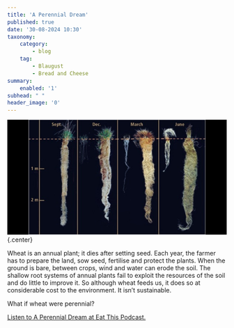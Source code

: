 ```yaml
---
title: 'A Perennial Dream'
published: true
date: '30-08-2024 10:30'
taxonomy:
    category:
        - blog
    tag:
        - Blaugust
        - Bread and Cheese
summary:
    enabled: '1'
subhead: " "
header_image: '0'
---
```


![Root profiles of wheat types. Annual wheat is on the left. It's root system is relatively sprase and short. Kernza(tm) is on the right with muvh bushier and deeper root system. Photo by Jerry Glover.](odb-30-image.jpg){.center}

Wheat is an annual plant; it dies after setting seed. Each year, the farmer has to prepare the land, sow seed, fertilise and protect the plants. When the ground is bare, between crops, wind and water can erode the soil. The shallow root systems of annual plants fail to exploit the resources of the soil and do little to improve it. So although wheat feeds us, it does so at considerable cost to the environment. It isn’t sustainable.

What if wheat were perennial?

<a href="https://www.eatthispodcast.com/our-daily-bread-30/" rel=canonical>Listen to A Perennial Dream at Eat This Podcast.</a>
